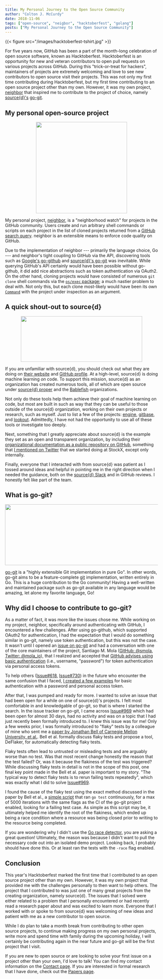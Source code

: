 ```yaml
---
title: My Personal Journey to the Open Source Community
author: "Colton J. McCurdy"
date: 2018-11-06
tags: ["open-source", "neigbor", "hacktoberfest", "golang"]
posts: ["My Personal Journey to the Open Source Community"]
---
```



{{< figure src="/images/hacktoberfest-tshirt.jpg" >}}

For five years now, GitHub has been a part of the month-long celebration of open
source software, known as Hacktoberfest. Hacktoberfest is an opportunity for new and
veteran contributors to open pull requests on various projects across GitHub. During
this "trick-or-treat for hackers", maintainers of projects are extremely welcoming and love
to see new contributors to open source visit their projects. This was not only my
first time contributing during Hacktoberfest, but my first time contributing to an
open source project other than my own. However, it was my own project, [neighbor](https://github.com/mccurdyc/neighbor)
that inspired me to contribute to the project of choice, namely [source{d}'s](https://sourced.tech/)
[go-git](https://github.com/src-d/go-git).

## My personal open-source project

<p align="center">
  <img src="/images/neighbor.png" width="300" height="300">
</p>

My personal project, [neighbor](https://github.com/mccurdyc/neighbor), is a
"neighborhood watch" for projects in the GitHub community. Users
create and run arbitrary shell commands or scripts on each project in the list
of cloned projects returned from a [GitHub search query](https://developer.github.com/v3/search/#search-repositories).
neighbor is an extensible means to enforce code quality on GitHub.

Due to the implementation of neighbor --- primarily the language choice, Go --- and
neighbor's tight coupling to GitHub via the API, discovering tools such as [Google's go-github](https://github.com/google/go-github)
and [source{d}'s go-git](https://github.com/src-d/go-git) was inevitable. While
querying GitHub's API certainly would have been possible without go-github, it
did add nice abstractions such as token authentication via OAuth2. On the other
hand, cloning projects would have consisted of numerous `git clone` shell commands via the
[`os/exec` package](https://golang.org/pkg/os/exec/); a much nastier problem to deal with. Not only this, but each
clone most-likely would have been its own [`Command`](https://golang.org/pkg/os/exec/#Command)
with the project under inspection as an argument.

## A quick shout-out to source{d}

<p align="center">
  <img src="/images/sourced.jpg" width="400" height="150">
</p>

If you are unfamiliar with source{d}, you should check out what they are doing
on [their website](https://sourced.tech) and [GitHub profile](https://github.com/src-d).
At a high-level, source{d} is doing machine learning *on* code. To support this
mission, source{d} as an organization has created numerous tools, all of which are open source
under [source{d} proper](https://github.com/src-d) and the [Bablefish](https://github.com/bblfsh) organizations.

Not only do these tools help them achieve their goal of machine learning on code,
but most are built in such as way that they can be useful to those outside of
the source{d} organization, working on their own projects or research, such as myself.
Just to list a few of the projects: [engine](https://github.com/src-d/engine),
[gitbase](https://github.com/src-d/gitbase), and [lookout](https://github.com/src-d/lookout).
Admittedly, I have not had the opportunity to use all of these tools or investigate too deeply.

Next, something that I greatly appreciate about source{d} is the example they
set as an open and transparent organization, by including their [organizational documentation as
a public repository on GitHub](https://github.com/src-d/guide), something that [I mentioned
on Twitter](https://twitter.com/McCurdyColton/status/1041665070651125760) that we
started doing at StockX, except only internally.

Finally, everyone that I interacted with from source{d} was patient as I tossed
around ideas and helpful in pointing me in the right direction when I needed the
guidance, both on the [source{d} Slack](https://sourced-community.slack.com) and
in GitHub reviews. I honestly felt like part of the team.

## What is go-git?

<p align="center">
  <img src="/images/go-git.png" width="700" height="200">
</p>

[go-git](https://github.com/src-d/go-git) is a "highly extensible Git implementation
in pure Go". In other words, go-git aims to be a feature-complete [git](https://git-scm.com/) implementation,
written entirely in Go. This is a huge contribution to the Go community! Having a
well-written and maintained package such as go-git available in any language would
be amazing, let alone my favorite language, Go!

## Why did I choose to contribute to go-git?

As a matter of fact, it was more like the issues chose me. While working on my
project, neighbor, specifically around authenticating with GitHub, I encountered
a few challenges. After using go-github, which supported OAuth2 for authentication,
I had the expectation that I would do something similar in go-git, namely use token
authentication, but this was not the case. It wasn't until I opened an [issue on
go-git](https://github.com/src-d/go-git/issues/999) and had a conversation with
one of the core maintainers of the project, Santiago M. Mola ([GitHub: @smola](https://github.com/smola), [Twitter: @mola_io](https://twitter.com/mola_io?lang=en)),
that I realized and accepted that [GitHub advises using basic authentication](https://help.github.com/articles/creating-a-personal-access-token-for-the-command-line/)
(i.e., username, "password") for token authentication via personal access tokens.

To help others ([Issue#618](https://github.com/src-d/go-git/issues/61), [Issue#730](https://github.com/src-d/go-git/issues/73))
in the future who encounter the same confusion that I faced, [I created a few examples](https://github.com/src-d/go-git/pull/990)
for basic authentication with a password and personal access token.

After that, I was pumped and ready for more. I wanted to solve an issue that had
been open for a while on one of source{d}'s projects. I felt most comfortable
in and knowledgable of go-git, so that is where I started the search. In the issue
tracker on go-git, I came across [Issue#969](https://github.com/src-d/go-git/issues/969)
which had been open for almost 30 days, had no activity and was on a topic that
I had just recently been formally introduced to. I knew this issue was for me!
Only a few weeks prior, I was formally introduced to "flaky" tests by a colleague of mine who sent
me a [paper by Jonathan Bell of Carnegie Mellon University, et al.](https://www.jonbell.net/icse18-deflaker.pdf).
Bell et al. formally discuss flaky tests and propose a tool, DeFlaker, for automatically
detecting flaky tests.

Flaky tests often lead to untrusted or misleading tests and are arguably worse
than no test. Was that most recent change honestly the reason that the test failed?
Or, was it because the flakiness of the test was triggered? While discussing
flaky tests in detail is not in the scope of this post, one final key point made in the Bell
et al. paper is important to my story. "The typical way to detect flaky tests is to rerun
failing tests repeatedly", which was exactly what I did to solve [Issue#969](https://github.com/src-d/go-git/issues/969).

I found the cause of the flaky test using the exact method discussed in the paper
by Bell et al., a [simple script](https://gist.github.com/mccurdyc/5b39f971a122544e02e1e21c639a1e67)
that ran `go test` continuously, for a max of 5000 iterations with the same flags
as the CI of the go-git project enabled, looking for a failing test case. As simple
as this script may be, it ultimately helped me identify the root of the flakiness,
which ended up being a race condition where a resource was being closed prior to
writing to the resource being completed.

If you are wondering why I didn't use the [Go race detector](https://blog.golang.org/race-detector),
you are asking a great question! Ultimately, the reason was because I didn't want
to pull the necessary code out into an isolated demo project. Looking back, I probably
should have done this. Or at least ran the tests with the `-race` flag enabled.

## Conclusion

This year's Hacktoberfest marked the first time that I contributed to an open
source project other than my own. However, it was my own project that provided me
with the challenges personally to then want to help others. The project that I
contributed to was just one of many great projects from the creating organization,
namely source{d}. The issues that I solved were either related to a problem that
I personally encountered or had recently read a research paper about and was excited
to learn more. Everyone that I worked with or spoke to from source{d} was welcoming
of new ideas and patient with me as a new contributor to open source.

While I do plan to take a month break from contributing to other open source projects,
to continue making progress on my own personal projects, write more and spend time
with family during the upcoming holiday, I will certainly be contributing again
in the near future and go-git will be the first project that I visit.

If you are new to open source or are looking to solve your first issue on a project
other than your own, I'd love to talk! You can find my contact information on
the [Contact page](/contact). If you are interested in
formal research that I have done, check out the [Papers page](/papers).
